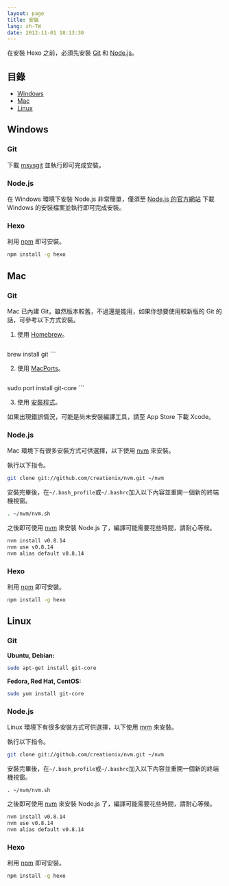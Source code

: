 ```yaml
---
layout: page
title: 安裝
lang: zh-TW
date: 2012-11-01 18:13:30
---
```


在安裝 Hexo 之前，必須先安裝 [Git][2] 和 [Node.js][1]。

## 目錄

- [Windows](#windows)
- [Mac](#mac)
- [Linux](#linux)

<a id="windows"></a>
## Windows

### Git

下載 [msysgit][7] 並執行即可完成安裝。

### Node.js

在 Windows 環境下安裝 Node.js 非常簡單，僅須至 [Node.js 的官方網站][1] 下載 Windows 的安裝檔案並執行即可完成安裝。

### Hexo

利用 [npm][3] 即可安裝。

``` bash
npm install -g hexo
```

<a id="mac"></a>
## Mac

### Git

Mac 已內建 Git，雖然版本較舊，不過還是能用，如果你想要使用較新版的 Git 的話，可參考以下方式安裝。

1. 使用 [Homebrew][5]。
	
	``` bash
brew install git
	```
	
2. 使用 [MacPorts][6]。

	``` bash
sudo port install git-core
	```
	
3. 使用 [安裝程式][8]。

如果出現錯誤情況，可能是尚未安裝編譯工具，請至 App Store 下載 Xcode。

### Node.js

Mac 環境下有很多安裝方式可供選擇，以下使用 [nvm][4] 來安裝。

執行以下指令。

``` bash
git clone git://github.com/creationix/nvm.git ~/nvm
```

安裝完畢後，在`~/.bash_profile`或`~/.bashrc`加入以下內容並重開一個新的終端機視窗。

``` bash
. ~/nvm/nvm.sh
```

之後即可使用 [nvm][4] 來安裝 Node.js 了，編譯可能需要花些時間，請耐心等候。

``` bash
nvm install v0.8.14
nvm use v0.8.14
nvm alias default v0.8.14
```

### Hexo

利用 [npm][3] 即可安裝。

``` bash
npm install -g hexo
```

<a id="linux"></a>
## Linux

### Git

**Ubuntu, Debian:**

``` bash
sudo apt-get install git-core
```

**Fedora, Red Hat, CentOS:**

``` bash
sudo yum install git-core
```

### Node.js

Linux 環境下有很多安裝方式可供選擇，以下使用 [nvm][4] 來安裝。

執行以下指令。

``` bash
git clone git://github.com/creationix/nvm.git ~/nvm
```

安裝完畢後，在`~/.bash_profile`或`~/.bashrc`加入以下內容並重開一個新的終端機視窗。

```
. ~/nvm/nvm.sh
```

之後即可使用 [nvm][4] 來安裝 Node.js 了，編譯可能需要花些時間，請耐心等候。

``` bash
nvm install v0.8.14
nvm use v0.8.14
nvm alias default v0.8.14
```

### Hexo

利用 [npm][3] 即可安裝。

``` bash
npm install -g hexo
```

[1]: http://nodejs.org/
[2]: http://git-scm.com/
[3]: http://npmjs.org/
[4]: https://github.com/creationix/nvm
[5]: http://mxcl.github.com/homebrew/
[6]: http://www.macports.org/
[7]: http://code.google.com/p/msysgit/
[8]: http://code.google.com/p/git-osx-installer/